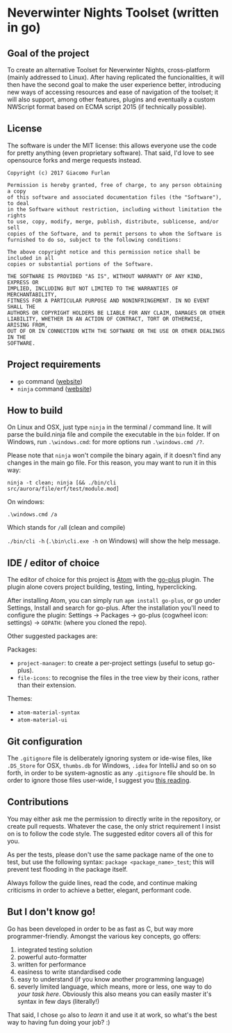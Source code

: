 # Neverwinter Nights Toolset (written in go)

## Goal of the project
To create an alternative Toolset for Neverwinter Nights, cross-platform
(mainly addressed to Linux). After having replicated the funcionalities,
it will then have the second goal to make the user experience better, introducing
new ways of accessing resources and ease of navigation of the toolset; it will also
support, among other features, plugins and eventually a custom NWScript format
based on ECMA script 2015 (if technically possible).

## License
The software is under the MIT license: this allows everyone use the code for pretty
anything (even proprietary software). That said, I'd love to see opensource forks
and merge requests instead.

```
Copyright (c) 2017 Giacomo Furlan

Permission is hereby granted, free of charge, to any person obtaining a copy
of this software and associated documentation files (the "Software"), to deal
in the Software without restriction, including without limitation the rights
to use, copy, modify, merge, publish, distribute, sublicense, and/or sell
copies of the Software, and to permit persons to whom the Software is
furnished to do so, subject to the following conditions:

The above copyright notice and this permission notice shall be included in all
copies or substantial portions of the Software.

THE SOFTWARE IS PROVIDED "AS IS", WITHOUT WARRANTY OF ANY KIND, EXPRESS OR
IMPLIED, INCLUDING BUT NOT LIMITED TO THE WARRANTIES OF MERCHANTABILITY,
FITNESS FOR A PARTICULAR PURPOSE AND NONINFRINGEMENT. IN NO EVENT SHALL THE
AUTHORS OR COPYRIGHT HOLDERS BE LIABLE FOR ANY CLAIM, DAMAGES OR OTHER
LIABILITY, WHETHER IN AN ACTION OF CONTRACT, TORT OR OTHERWISE, ARISING FROM,
OUT OF OR IN CONNECTION WITH THE SOFTWARE OR THE USE OR OTHER DEALINGS IN THE
SOFTWARE.
```

## Project requirements
- `go` command ([website](https://golang.org/))
- `ninja` command ([website](https://ninja-build.org/))

## How to build
On Linux and OSX, just type `ninja` in the terminal / command line. It will parse
the build.ninja file and compile the executable in the `bin` folder. If on Windows,
run `.\windows.cmd`: for more options run `.\windows.cmd /?`.

Please note that `ninja` won't compile the binary again, if it doesn't find any
changes in the main go file. For this reason, you may want to run it in this way:

    ninja -t clean; ninja [&& ./bin/cli src/aurora/file/erf/test/module.mod]

On windows:

    .\windows.cmd /a

Which stands for `/a`ll (clean and compile)

`./bin/cli -h` (`.\bin\cli.exe -h` on Windows) will show the help message.

## IDE / editor of choice
The editor of choice for this project is  [Atom](https://atom.io) with the
[go-plus](https://atom.io/packages/go-plus) plugin. The plugin alone covers
project building, testing, linting, hyperclicking.

After installing Atom, you can simply run `apm install go-plus`, or go under Settings,
Install and search for go-plus. After the installation you'll need to configure the plugin:
Settings -> Packages -> go-plus (cogwheel icon: settings) -> `GOPATH`: (where you cloned the repo).

Other suggested packages are:

Packages:
- `project-manager`: to create a per-project settings (useful to setup go-plus).
- `file-icons`: to recognise the files in the tree view by their icons, rather than their extension.

Themes:
- `atom-material-syntax`
- `atom-material-ui`

## Git configuration
The `.gitignore` file is deliberately ignoring system or ide-wise files, like `.DS_Store`
for OSX, `thumbs.db` for Windows, `.idea` for IntelliJ and so on so forth, in order
to be system-agnostic as any `.gitignore` file should be. In order to ignore those files
user-wide, I suggest you [this reading](https://gist.github.com/subfuzion/db7f57fff2fb6998a16c).

## Contributions
You may either ask me the permission to directly write in the repository, or
create pull requests. Whatever the case, the only strict requirement I insist on
is to follow the code style. The suggested editor covers all of this for you.

As per the tests, please don't use the same package name of the one to test, but
use the following syntax: `package <package_name>_test`; this will prevent test
flooding in the package itself.

Always follow the guide lines, read the code, and continue making criticisms in order
to achieve a better, elegant, performant code.

## But I don't know go!
Go has been developed in order to be as fast as C, but way more programmer-friendly.
Amongst the various key concepts, go offers:

1. integrated testing solution
2. powerful auto-formatter
3. written for performance
4. easiness to write standardised code
5. easy to understand (if you know another programming language)
6. severly limited language, which means, more or less, one way to do _your task here_.
Obviously this also means you can easily master it's syntax in few days (literally!)

That said, I chose `go` also to _learn_ it and use it at work, so what's the best
way to having fun doing your job? :)
